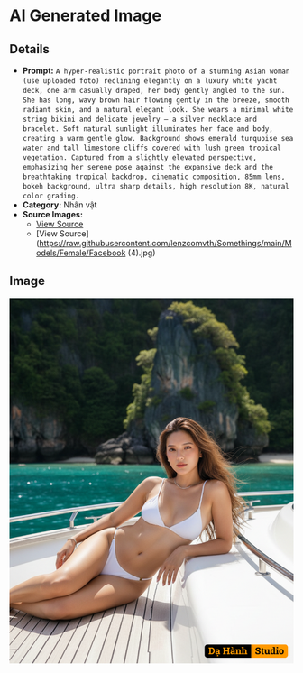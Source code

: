 # AI Generated Image

## Details
- **Prompt:** `A hyper-realistic portrait photo of a stunning Asian woman (use uploaded foto) reclining elegantly on a luxury white yacht deck, one arm casually draped, her body gently angled to the sun.
She has long, wavy brown hair flowing gently in the breeze, smooth radiant skin, and a natural elegant look.
She wears a minimal white string bikini and delicate jewelry — a silver necklace and bracelet.
Soft natural sunlight illuminates her face and body, creating a warm gentle glow.
Background shows emerald turquoise sea water and tall limestone cliffs covered with lush green tropical vegetation.
Captured from a slightly elevated perspective, emphasizing her serene pose against the expansive deck and the breathtaking tropical backdrop, cinematic composition, 85mm lens, bokeh background, ultra sharp details, high resolution 8K, natural color grading.`
- **Category:** Nhân vật
- **Source Images:**
  - [View Source](https://raw.githubusercontent.com/lenzcomvth/Somethings/main/Models/Female/Female3.jpg)
  - [View Source](https://raw.githubusercontent.com/lenzcomvth/Somethings/main/Models/Female/Facebook (4).jpg)

## Image
![AI Generated Image](./image-2025-10-17T06-18-09-601Z-mdrl6.png)